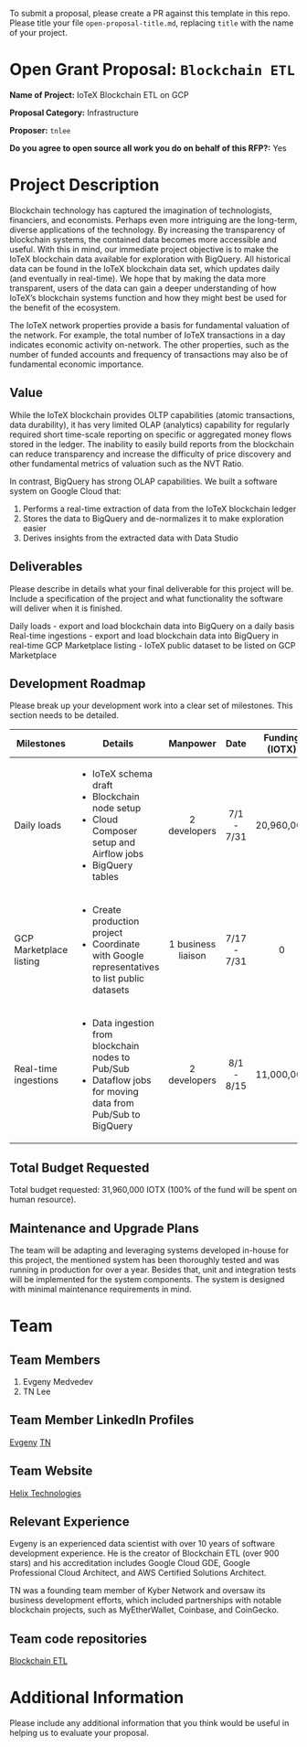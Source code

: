 To submit a proposal, please create a PR against this template in this repo. Please title your file `open-proposal-title.md`, replacing `title` with the name of your project.

# Open Grant Proposal: `Blockchain ETL`

**Name of Project:** IoTeX Blockchain ETL on GCP

**Proposal Category:** Infrastructure

**Proposer:** `tnlee`

**Do you agree to open source all work you do on behalf of this RFP?:** Yes

# Project Description

Blockchain technology has captured the imagination of technologists, financiers, and economists. Perhaps even more intriguing are the long-term, diverse applications of the technology. By increasing the transparency of blockchain systems, the contained data becomes more accessible and useful. With this in mind, our immediate project objective is to make the IoTeX blockchain data available for exploration with BigQuery. All historical data can be found in the IoTeX blockchain data set, which updates daily (and eventually in real-time). We hope that by making the data more transparent, users of the data can gain a deeper understanding of how IoTeX’s blockchain systems function and how they might best be used for the benefit of the ecosystem. 

The IoTeX network properties provide a basis for fundamental valuation of the network. For example, the total number of IoTeX transactions in a day indicates economic activity on-network. The other properties, such as the number of funded accounts and frequency of transactions may also be of fundamental economic importance. 

## Value

While the IoTeX blockchain provides OLTP capabilities (atomic transactions, data durability), it has very limited OLAP (analytics) capability for regularly required short time-scale reporting on specific or aggregated money flows stored in the ledger. The inability to easily build reports from the blockchain can reduce transparency and increase the difficulty of price discovery and other fundamental metrics of valuation such as the NVT Ratio.

In contrast, BigQuery has strong OLAP capabilities. We built a software system on Google Cloud that:

1. Performs a real-time extraction of data from the IoTeX blockchain ledger
2. Stores the data to BigQuery and de-normalizes it to make exploration easier
3. Derives insights from the extracted data with Data Studio

## Deliverables

Please describe in details what your final deliverable for this project will be. Include a specification of the project and what functionality the software will deliver when it is finished.

Daily loads - export and load blockchain data into BigQuery on a daily basis
Real-time ingestions - export and load blockchain data into BigQuery in real-time
GCP Marketplace listing - IoTeX public dataset to be listed on GCP Marketplace

## Development Roadmap

Please break up your development work into a clear set of milestones. This section needs to be detailed.

| Milestones | Details | Manpower | Date | Funding (IOTX) |
| --------------- | --------------- | :---------------: | :---------------: | :---------------: |
| Daily loads | <ul><li>IoTeX schema draft</li><li>Blockchain node setup</li><li>Cloud Composer setup and Airflow jobs</li><li>BigQuery tables</li></ul> | 2 developers | 7/1 - 7/31 | 20,960,000 |
| GCP Marketplace listing | <ul><li>Create production project</li><li>Coordinate with Google representatives to list public datasets</li></ul> | 1 business liaison | 7/17 - 7/31 | 0 |
| Real-time ingestions | <ul><li>Data ingestion from blockchain nodes to Pub/Sub</li><li>Dataflow jobs for moving data from Pub/Sub to BigQuery</li></ul> | 2 developers | 8/1 - 8/15 | 11,000,000

## Total Budget Requested

Total budget requested: 31,960,000 IOTX (100% of the fund will be spent on human resource).

## Maintenance and Upgrade Plans

The team will be adapting and leveraging systems developed in-house for this project, the mentioned system has been thoroughly tested and was running in production for over a year. Besides that, unit and integration tests will be implemented for the system components. The system is designed with minimal maintenance requirements in mind.	

# Team

## Team Members

1. Evgeny Medvedev
2. TN Lee

## Team Member LinkedIn Profiles

[Evgeny](https://www.linkedin.com/in/evgemedvedev/)
[TN](https://www.linkedin.com/in/tnlee/)

## Team Website

[Helix Technologies](https://www.helixtechnologies.xyz/)

## Relevant Experience

Evgeny is an experienced data scientist with over 10  years of software development experience. He is the creator of Blockchain ETL (over 900 stars) and his accreditation includes Google Cloud GDE, Google Professional Cloud Architect, and AWS Certified Solutions Architect. 

TN was a founding team member of Kyber Network and oversaw its business development efforts, which included partnerships with notable blockchain projects, such as MyEtherWallet, Coinbase, and CoinGecko. 

## Team code repositories

[Blockchain ETL](https://github.com/blockchain-etl)

# Additional Information

Please include any additional information that you think would be useful in helping us to evaluate your proposal.
